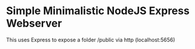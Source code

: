 # Simple Minimalistic NodeJS Express Webserver

This uses Express to expose a folder /public via http (localhost:5656)
